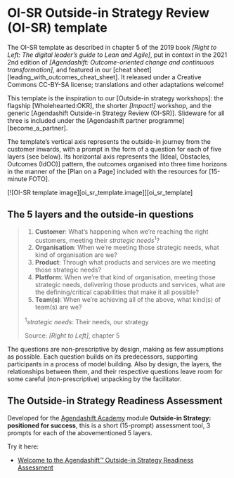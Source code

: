 # OI-SR Outside-in Strategy Review (OI-SR) template

The OI-SR template as described in chapter 5 of the 2019 book *[Right to Left: The digital leader’s guide to Lean and Agile]*, put in context in the 2021 2nd edition of *[Agendashift: Outcome-oriented change and continuous transformation]*, and featured in our [cheat sheet][leading_with_outcomes_cheat_sheet]. It released under a Creative Commons CC-BY-SA license; translations and other adaptations welcome!

This template is the inspiration to our [Outside-in strategy workshops]: the flagship [Wholehearted:OKR], the shorter *[Impact!]* workshop, and the generic [Agendashift Outside-in Strategy Review (OI-SR)]. Slideware for all three is included under the [Agendashift partner programme][become_a_partner].

The template’s vertical axis represents the outside-in journey from the customer inwards, with a prompt in the form of a question for each of five layers (see below). Its horizontal axis represents the [Ideal, Obstacles, Outcomes (IdOO)] pattern, the outcomes organised into three time horizons in the manner of the [Plan on a Page] included with the resources for [15-minute FOTO].

[![OI-SR template image][oi_sr_template.image]][oi_sr_template]

## The 5 layers and the outside-in questions

> 1.  **Customer**: What’s happening when we’re reaching the right customers, meeting their *strategic needs*<sup>1</sup>?
> 2.  **Organisation**: When we’re meeting those strategic needs, what kind of organisation are we?
> 3.  **Product**: Through what products and services are we meeting those strategic needs?
> 4.  **Platform**: When we’re that kind of organisation, meeting those strategic needs, delivering those products and services, what are the defining/critical capabilities that make it all possible?
> 5.  **Team(s)**: When we’re achieving all of the above, what kind(s) of team(s) are we?
>
> <sup>1</sup>*strategic needs*: Their needs, our strategy
>
> Source: *[Right to Left]*, chapter 5


The questions are non-prescriptive by design, making as few assumptions as possible. Each question builds on its predecessors, supporting participants in a process of model building. Also by design, the layers, the relationships between them, and their respective questions leave room for some careful (non-prescriptive) unpacking by the facilitator.

## The Outside-in Strategy Readiness Assessment</h1>

Developed for the [Agendashift Academy](https://academy.agendashift.com") module **Outside-in Strategy: positioned for success**, this is a short (15-prompt) assessment tool, 3 prompts for each of the abovementioned 5 layers.

Try it here:

  * [Welcome to the Agendashift™ Outside-in Strategy Readiness Assessment](/surveys/ois-readiness)